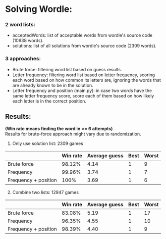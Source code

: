 # Solving Wordle:

### 2 word lists:
- acceptedWords: list of acceptable words from wordle's source code (10638 words).
- solutions: list of all solutions from wordle's source code (2309 words).

### 3 approaches:
- Brute force: filtering word list based on guess results.
- Letter frequency: filtering word list based on letter frequency, scoring each word based on how common its letters are, ignoring the words that are already known to be in the solution.
- Letter frequency and position (main.py): in case two words have the same letter frequency score, score each of them based on how likely each letter is in the correct position.

## Results:
**(Win rate means finding the word in <= 6 attempts)**
\
Results for brute-force approach might vary due to randomization.

1. Only use solution list: 2309 games

|                       | Win rate      | Average guess |  Best  | Worst | 
|-----------------------|---------------|---------------|--------|-------|
| Brute force           | 98.12%        | 4.14          | 1      | 9     |
| Frequency             | 99.96%        | 3.74          | 1      | 7     |
| Frequency + position  | 100%          | 3.69          | 1      | 6     |



2. Combine two lists: 12947 games

|                       | Win rate      | Average guess |  Best  | Worst | 
|-----------------------|---------------|---------------|--------|-------|
| Brute force           | 83.08%        | 5.19          | 1      | 17    |
| Frequency             | 96.35%        | 4.55          | 1      | 10    |
| Frequency + position  | 98.39%        | 4.40          | 1      | 9     |
